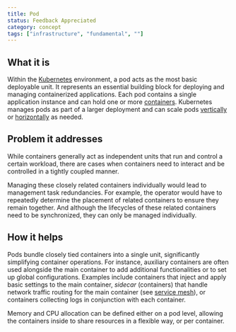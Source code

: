 ```yaml
---
title: Pod
status: Feedback Appreciated
category: concept
tags: ["infrastructure", "fundamental", ""]
---
```


## What it is

Within the [Kubernetes](/kubernetes/) environment, a pod acts as the most basic deployable unit.
It represents an essential building block for deploying and managing containerized applications.
Each pod contains a single application instance and can hold one or more [containers](/container/).
Kubernetes manages pods as part of a larger deployment and can scale pods [vertically](/vertical-scaling/) or [horizontally](/horizontal-scaling/) as needed.

## Problem it addresses

While containers generally act as independent units that run and control a certain workload, 
there are cases when containers need to interact and be controlled in a tightly coupled manner. 

Managing these closely related containers individually would lead to management task redundancies.
For example, the operator would have to repeatedly determine the placement of related containers to ensure they remain together.
And although the lifecycles of these related containers need to be synchronized, they can only be managed individually.  


## How it helps

Pods bundle closely tied containers into a single unit, significantly simplifying container operations.
For instance, auxiliary containers are often used alongside the main container to add additional functionalities or to set up global configurations. 
Examples include containers that inject and apply basic settings to the main container, 
_sidecar_ (containers) that handle network traffic routing for the main container (see [service mesh](/service-mesh/)), 
or containers collecting logs in conjunction with each container.

Memory and CPU allocation can be defined either on a pod level, allowing the containers inside to share resources in a flexible way, or per container. 




